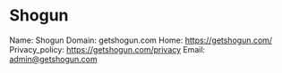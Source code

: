 
# Shogun

Name: Shogun
Domain: getshogun.com
Home: https://getshogun.com/
Privacy_policy: https://getshogun.com/privacy
Email: admin@getshogun.com
